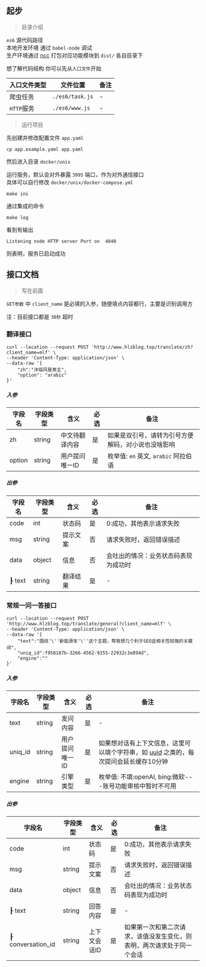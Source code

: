 ## 起步

> 目录介绍

`es6` 源代码路径  
本地开发环境 通过 `babel-node` 调试  
生产环境通过 [ncc](https://github.com/vercel/ncc) 打包对应功能模块到 `dist/` 各自目录下  

想了解代码结构 你可以先从`入口文件`开始

| 入口文件类型 | 文件位置 | 备注 |
| ---- | ---- | ---- |
| 爬虫任务 | `./es6/task.js`   | - |
| `HTTP`服务 | `./es6/www.js`   | - |


> 运行项目

先创建并修改配置文件 `app.yaml`  

```
cp app.example.yaml app.yaml
```

然后进入目录 `docker/unix`  

运行服务，默认会对外暴露 `3995` 端口，作为对外通信接口  
具体可以自行修改 `docker/unix/docker-compose.yml`  

```
make ini
```

通过集成的命令  
```
make log
```

看到有输出  

```
Listening node HTTP server Port on  4040
```

则表明，服务已启动成功


## 接口文档

> 写在前面

`GET参数` 中 `client_name` 是必填的入参，随便填点内容都行，主要是识别调用方    

注：目前接口都是 `30秒` 超时  

### 翻译接口

```
curl --location --request POST 'http://www.hlzblog.top/translate/zh?client_name=mlf' \
--header 'Content-Type: application/json' \
--data-raw '{
    "zh":"沐临风是男主",
    "option": "arabic"
}'
```

##### 入参

|字段名 | 字段类型 | 含义| 必选| 备注|
|--- |--- |--- |--- |--- |
| zh |string | 中文待翻译内容 |是 | 如果是双引号，请转为引号方便解码，对小说也没啥影响   |
| option | string | 用户提问唯一ID |是 | 枚举值: `en` 英文, `arabic` 阿拉伯语  |


##### 出参

|字段名 | 字段类型 | 含义| 必选| 备注|
|--- |--- |--- |--- |--- |
|code |int |状态码 | 是 |0:成功，其他表示请求失败 |
|msg |string |提示文案 |否 |请求失败时，返回错误描述|
|data |object |信息 |否 |会吐出的情况：业务状态码表现为成功时 |
|┠ text |string | 翻译结果 |是 | -  |



### 常规一问一答接口


```
curl --location --request POST 'http://www.hlzblog.top/translate/general?client_name=mlf' \
--header 'Content-Type: application/json' \
--data-raw '{
    "text":"围绕'\''新能源车'\''这个主题，帮我想几个利于SEO且相关性较强的关键词",
    "uniq_id":f958187b-3266-4562-9155-22932c3e894d",
    "engine":""
}'
```


##### 入参

|字段名 | 字段类型 | 含义| 必选| 备注|
|--- |--- |--- |--- |--- |
| text |string | 发问内容 |是 | -  |
| uniq_id | string | 用户提问唯一ID |是 | 如果想对话有上下文信息，这里可以填个字符串，如 [uuid](https://1024tools.com/uuid) 之类的，每次提问会延长缓存10分钟  |
| engine | string | 引擎类型 |是 | 枚举值: 不填:openAI, bing:微软---账号功能审核中暂时不可用 |

##### 出参

|字段名 | 字段类型 | 含义| 必选| 备注|
|--- |--- |--- |--- |--- |
|code |int |状态码 | 是 |0:成功，其他表示请求失败 |
|msg |string |提示文案 |否 |请求失败时，返回错误描述|
|data |object |信息 |否 |会吐出的情况：业务状态码表现为成功时 |
|┠ text |string | 回答内容 |是 | -  |
|┠ conversation_id |string | 上下文会话ID |是 | 如果第一次和第二次请求，该值没发生变化，则表明，两次请求处于同一个会话  |

